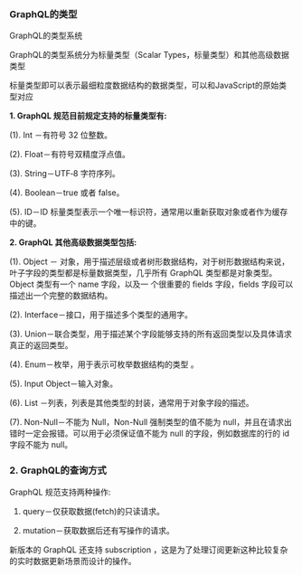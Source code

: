 ### GraphQL的类型

GraphQL的类型系统

GraphQL的类型系统分为标量类型（Scalar Types，标量类型）和其他高级数据类型

标量类型即可以表示最细粒度数据结构的数据类型，可以和JavaScript的原始类型对应

**1. GraphQL 规范目前规定支持的标量类型有:**

(1). Int －有符号 32 位整数。

(2). Float－有符号双精度浮点值。

(3). String－UTF‐8 字符序列。

(4). Boolean－true 或者 false。

(5). ID－ID 标量类型表示一个唯一标识符，通常用以重新获取对象或者作为缓存中的键。

**2. GraphQL 其他高级数据类型包括:**

(1). Object － 对象，用于描述层级或者树形数据结构，对于树形数据结构来说，叶子字段的类型都是标量数据类型，几乎所有 GraphQL 类型都是对象类型。Object 类型有一个 name 字段，以及一 个很重要的 fields 字段，fields  字段可以描述出一个完整的数据结构。

(2). Interface－接口，用于描述多个类型的通用字。

(3). Union－联合类型，用于描述某个字段能够支持的所有返回类型以及具体请求真正的返回类型。

(4). Enum－枚举，用于表示可枚举数据结构的类型 。

(5). Input Object－输入对象。

(6). List －列表，列表是其他类型的封装，通常用于对象字段的描述。

(7). Non-Null－不能为 Null，Non-Null 强制类型的值不能为 null，并且在请求出错时一定会报错。可以用于必须保证值不能为 null 的字段，例如数据库的行的 id 字段不能为 null。

### 2. GraphQL的查询方式

GraphQL 规范支持两种操作:

1. query－仅获取数据(fetch)的只读请求。

2. mutation－获取数据后还有写操作的请求。

新版本的 GraphQL 还支持 subscription ，这是为了处理订阅更新这种比较复杂的实时数据更新场景而设计的操作。